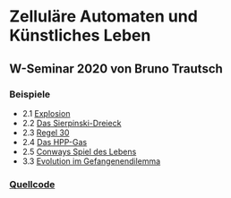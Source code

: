 # Zelluläre Automaten und Künstliches Leben
## W-Seminar 2020 von Bruno Trautsch
### Beispiele
- 2.1 [Explosion](./Explosion)
- 2.2 [Das Sierpinski-Dreieck](./Sierpinski-Dreieck)
- 2.3 [Regel 30](./Regel-30)
- 2.4 [Das HPP-Gas](./HPP-Gas)
- 2.5 [Conways Spiel des Lebens](./LIFE)
- 3.3 [Evolution im Gefangenendilemma](./Gefangenendilemma)
### [Quellcode](https://github.com/za-und-kl/za-und-kl.github.io)

